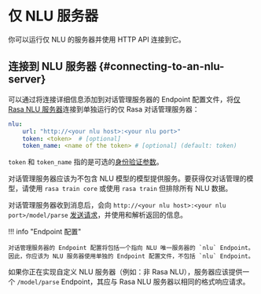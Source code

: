 # 仅 NLU 服务器

你可以运行仅 NLU 的服务器并使用 HTTP API 连接到它。

## 连接到 NLU 服务器 {#connecting-to-an-nlu-server}

可以通过将连接详细信息添加到对话管理服务器的 Endpoint 配置文件，将[仅 Rasa NLU 服务器](/nlu-only#running-an-nlu-server)连接到单独运行的仅 Rasa 对话管理服务器：

```yaml title="endpoints.yml"
nlu:
    url: "http://<your nlu host>:<your nlu port>"
    token: <token>  # [optional]
    token_name: <name of the token> # [optional] (default: token)
```

`token` 和 `token_name` 指的是可选的[身份验证参数](/http-api#token-based-auth)。

对话管理服务器应该为不包含 NLU 模型的模型提供服务。要获得仅对话管理的模型，请使用 `rasa train core` 或使用 `rasa train` 但排除所有 NLU 数据。

对话管理服务器收到消息后，会向 `http://<your nlu host>:<your nlu port>/model/parse` [发送请求](https://rasa.com/docs/rasa/pages/http-api#operation/parseModelMessage)，并使用和解析返回的信息。

!!! info "Endpoint 配置"

    对话管理服务器的 Endpoint 配置将包括一个指向 NLU 唯一服务器的 `nlu` Endpoint。因此，你应该为 NLU 服务器使用单独的 Endpoint 配置文件，不包括 `nlu` Endpoint。

如果你正在实现自定义 NLU 服务器（例如：非 Rasa NLU），服务器应该提供一个 `/model/parse` Endpoint，其应与 Rasa NLU 服务器以相同的格式响应请求。

